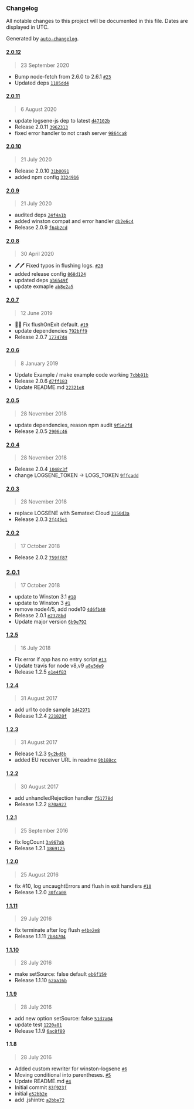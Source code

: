 ### Changelog

All notable changes to this project will be documented in this file. Dates are displayed in UTC.

Generated by [`auto-changelog`](https://github.com/CookPete/auto-changelog).

#### [2.0.12](https://github.com/sematext/winston-logsene/compare/2.0.11...2.0.12)

> 23 September 2020

- Bump node-fetch from 2.6.0 to 2.6.1 [`#23`](https://github.com/sematext/winston-logsene/pull/23)
- Updated deps [`1105dd4`](https://github.com/sematext/winston-logsene/commit/1105dd4e094557d2f6ed36e161fa1a995234e8a5)

#### [2.0.11](https://github.com/sematext/winston-logsene/compare/2.0.10...2.0.11)

> 6 August 2020

- update logsene-js dep to latest [`d47102b`](https://github.com/sematext/winston-logsene/commit/d47102befe119195cf7198d89e60c304995ae3b1)
- Release 2.0.11 [`3962313`](https://github.com/sematext/winston-logsene/commit/39623133a4c5249cf5b294d245cffe63bf0019c9)
- fixed error handler to not crash server [`9864ca8`](https://github.com/sematext/winston-logsene/commit/9864ca8f8a2e481aca74094e84337147a334eea4)

#### [2.0.10](https://github.com/sematext/winston-logsene/compare/2.0.9...2.0.10)

> 21 July 2020

- Release 2.0.10 [`31b0091`](https://github.com/sematext/winston-logsene/commit/31b0091fe86b4d82d263f65f685533f43dcd4310)
- added npm config [`3324916`](https://github.com/sematext/winston-logsene/commit/332491686681ce8f07efd50d2d18cbf78e114a71)

#### [2.0.9](https://github.com/sematext/winston-logsene/compare/2.0.8...2.0.9)

> 21 July 2020

- audited deps [`24f4a1b`](https://github.com/sematext/winston-logsene/commit/24f4a1b16c8b586d10c5d2fdd4f611b9b6e9ab3a)
- added winston compat and error handler [`db2e6c4`](https://github.com/sematext/winston-logsene/commit/db2e6c47549001fc985539953e04ec360065115a)
- Release 2.0.9 [`f64b2cd`](https://github.com/sematext/winston-logsene/commit/f64b2cde8d8d5e0e0544ffede77567ded0f0186d)

#### [2.0.8](https://github.com/sematext/winston-logsene/compare/2.0.7...2.0.8)

> 30 April 2020

- 🖊️🖊️ Fixed typos in flushing logs. [`#20`](https://github.com/sematext/winston-logsene/pull/20)
- added release config [`868d124`](https://github.com/sematext/winston-logsene/commit/868d12423ad0e660c65b2744ee3961fffcc73e59)
- updated deps [`ab6549f`](https://github.com/sematext/winston-logsene/commit/ab6549f754b603c0a8d1f9850acbbae13cb2e580)
- update exmaple [`ab8e2a5`](https://github.com/sematext/winston-logsene/commit/ab8e2a503318fe614603a651517d3cd3d12f815c)

#### [2.0.7](https://github.com/sematext/winston-logsene/compare/2.0.6...2.0.7)

> 12 June 2019

- 🐛🐛 Fix flushOnExit default. [`#19`](https://github.com/sematext/winston-logsene/pull/19)
- update dependencies [`792bff9`](https://github.com/sematext/winston-logsene/commit/792bff9bed947e169f08e0e7f430d23236e2dce3)
- Release 2.0.7 [`17747d4`](https://github.com/sematext/winston-logsene/commit/17747d4d73af99a7335ef6054677bccde100743a)

#### [2.0.6](https://github.com/sematext/winston-logsene/compare/2.0.5...2.0.6)

> 8 January 2019

- Update Example / make example code working [`7cbb91b`](https://github.com/sematext/winston-logsene/commit/7cbb91b9e510fe78c6597116a9d05eeb02a417d6)
- Release 2.0.6 [`d7ff183`](https://github.com/sematext/winston-logsene/commit/d7ff1830cd8ac7d97fa2dd76d5e4349569092d4c)
- Update README.md [`22321e8`](https://github.com/sematext/winston-logsene/commit/22321e8fda1113143d2cce05351dcf8b9b7c84d8)

#### [2.0.5](https://github.com/sematext/winston-logsene/compare/2.0.4...2.0.5)

> 28 November 2018

- update dependencies, reason npm audit [`9f5e2fd`](https://github.com/sematext/winston-logsene/commit/9f5e2fd9b2251a1c7ce83200845552d2c3cd6ccb)
- Release 2.0.5 [`2906c46`](https://github.com/sematext/winston-logsene/commit/2906c466343546e1db2bf8a3caebae975fff46f5)

#### [2.0.4](https://github.com/sematext/winston-logsene/compare/2.0.3...2.0.4)

> 28 November 2018

- Release 2.0.4 [`1048c3f`](https://github.com/sematext/winston-logsene/commit/1048c3fb2460c9a100a436182a72a1449a35bca9)
- change LOGSENE_TOKEN -&gt; LOGS_TOKEN [`9ffcadd`](https://github.com/sematext/winston-logsene/commit/9ffcaddb005c5f5d323a7ee84a98aade5aecabd7)

#### [2.0.3](https://github.com/sematext/winston-logsene/compare/2.0.2...2.0.3)

> 28 November 2018

- replace LOGSENE with Sematext Cloud [`3150d3a`](https://github.com/sematext/winston-logsene/commit/3150d3a554fde3eb2a0821eb3e918c80ae1af111)
- Release 2.0.3 [`2f445e1`](https://github.com/sematext/winston-logsene/commit/2f445e1425c640b33d1f7c54c9b008d36565c4f1)

#### [2.0.2](https://github.com/sematext/winston-logsene/compare/2.0.1...2.0.2)

> 17 October 2018

- Release 2.0.2 [`759ff87`](https://github.com/sematext/winston-logsene/commit/759ff877bc2efc10c88c803a823772923e03ee1f)

### [2.0.1](https://github.com/sematext/winston-logsene/compare/1.2.5...2.0.1)

> 17 October 2018

- update to Winston 3.1 [`#18`](https://github.com/sematext/winston-logsene/pull/18)
- update to Winston 3 [`#1`](https://github.com/sematext/winston-logsene/pull/1)
- remove node4/5, add node10 [`4d6fb40`](https://github.com/sematext/winston-logsene/commit/4d6fb40340c02d6d201a2eae960b63b746f3f51c)
- Release 2.0.1 [`e2378bd`](https://github.com/sematext/winston-logsene/commit/e2378bd6b27ff63d44f1ecdc2dfc8a4a3c6a610d)
- Update major version [`6b9e792`](https://github.com/sematext/winston-logsene/commit/6b9e7924623cb5c5071cdc750832ec6cb9b59bf6)

#### [1.2.5](https://github.com/sematext/winston-logsene/compare/1.2.4...1.2.5)

> 16 July 2018

- Fix error if app has no entry script [`#13`](https://github.com/sematext/winston-logsene/pull/13)
- Update travis for node v8,v9 [`a8e5de9`](https://github.com/sematext/winston-logsene/commit/a8e5de9f308c9c69854a8af1ec630cf34b74c457)
- Release 1.2.5 [`e1e4f83`](https://github.com/sematext/winston-logsene/commit/e1e4f83d919ac8eedaf36b19e6bbeab4e1f8f83e)

#### [1.2.4](https://github.com/sematext/winston-logsene/compare/1.2.3...1.2.4)

> 31 August 2017

- add url to code sample [`1d42971`](https://github.com/sematext/winston-logsene/commit/1d429713d2696b7a470d815ed49445495545b8f3)
- Release 1.2.4 [`221828f`](https://github.com/sematext/winston-logsene/commit/221828fe2a713fc2e67c6f0683e6bcfa74eb4e30)

#### [1.2.3](https://github.com/sematext/winston-logsene/compare/1.2.2...1.2.3)

> 31 August 2017

- Release 1.2.3 [`9c2bd8b`](https://github.com/sematext/winston-logsene/commit/9c2bd8b036b3cbcb9831cbbb67dbad3cc67efe02)
- added EU receiver URL in readme [`9b188cc`](https://github.com/sematext/winston-logsene/commit/9b188ccd131e6789618ac283f122df6fc98bf4a4)

#### [1.2.2](https://github.com/sematext/winston-logsene/compare/1.2.1...1.2.2)

> 30 August 2017

- add unhandledRejection handler [`f51778d`](https://github.com/sematext/winston-logsene/commit/f51778d52716ce5dc1c1e119249df1001b5a2204)
- Release 1.2.2 [`870a927`](https://github.com/sematext/winston-logsene/commit/870a927d78201004ba25643949d1c9d65d51b120)

#### [1.2.1](https://github.com/sematext/winston-logsene/compare/1.2.0...1.2.1)

> 25 September 2016

- fix logCount [`3a967ab`](https://github.com/sematext/winston-logsene/commit/3a967abec30b5e4dfd7e53dc40e435ace5e8d338)
- Release 1.2.1 [`1869125`](https://github.com/sematext/winston-logsene/commit/18691255e5fc3f46367370f78f77888ad64ed55b)

#### [1.2.0](https://github.com/sematext/winston-logsene/compare/1.1.11...1.2.0)

> 25 August 2016

- fix #10, log uncaughtErrors and flush in exit handlers [`#10`](https://github.com/sematext/winston-logsene/issues/10)
- Release 1.2.0 [`30fca08`](https://github.com/sematext/winston-logsene/commit/30fca08bb709098fe4cb17b87fb3244dde77f98d)

#### [1.1.11](https://github.com/sematext/winston-logsene/compare/1.1.10...1.1.11)

> 29 July 2016

- fix terminate after log flush [`e4be2e8`](https://github.com/sematext/winston-logsene/commit/e4be2e80921142e003526c78b38afeadaf1befa5)
- Release 1.1.11 [`7b84704`](https://github.com/sematext/winston-logsene/commit/7b84704f38d6627b661b9b64b63e447c35d3c429)

#### [1.1.10](https://github.com/sematext/winston-logsene/compare/1.1.9...1.1.10)

> 28 July 2016

- make setSource: false default [`eb6f159`](https://github.com/sematext/winston-logsene/commit/eb6f1590545820b6f73c7f1987b010e3895d1d52)
- Release 1.1.10 [`62aa16b`](https://github.com/sematext/winston-logsene/commit/62aa16bcaddc6dfa3a581d5af0ef3c2c716b50e2)

#### [1.1.9](https://github.com/sematext/winston-logsene/compare/1.1.8...1.1.9)

> 28 July 2016

- add new option setSource: false [`51d7a04`](https://github.com/sematext/winston-logsene/commit/51d7a043dc441911b2e3f8abe8131c18bcc44caf)
- update test [`1220a81`](https://github.com/sematext/winston-logsene/commit/1220a814ba6a16bae5b97faaf2d2455df158b230)
- Release 1.1.9 [`6ac8f89`](https://github.com/sematext/winston-logsene/commit/6ac8f89619e30c0fdcc6b16c8cb2fbe9d865e203)

#### 1.1.8

> 28 July 2016

- Added custom rewriter for winston-logsene [`#6`](https://github.com/sematext/winston-logsene/pull/6)
- Moving conditional into parentheses. [`#5`](https://github.com/sematext/winston-logsene/pull/5)
- Update README.md [`#4`](https://github.com/sematext/winston-logsene/pull/4)
- Initial commit [`83f923f`](https://github.com/sematext/winston-logsene/commit/83f923f273390f3b61829109e72d61a937131f5c)
- initial [`e52bb2e`](https://github.com/sematext/winston-logsene/commit/e52bb2e6fe1b2d20ddd62113e7525c1688c5ef2f)
- add .jshintrc [`a2bbe72`](https://github.com/sematext/winston-logsene/commit/a2bbe722574a499bfa8082fc19fb7ddf16d3875d)

